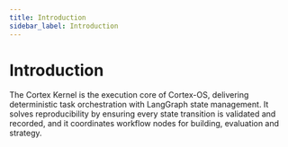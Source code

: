 ```yaml
---
title: Introduction
sidebar_label: Introduction
---
```


# Introduction

The Cortex Kernel is the execution core of Cortex-OS, delivering deterministic task orchestration with LangGraph state management. It solves reproducibility by ensuring every state transition is validated and recorded, and it coordinates workflow nodes for building, evaluation and strategy.
